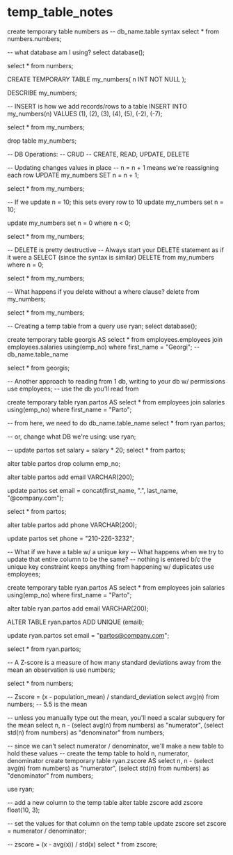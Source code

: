 # temp_table_notes
create temporary table numbers as
-- db_name.table syntax
select * from numbers.numbers;

-- what database am I using?
select database();

select * from numbers;



CREATE TEMPORARY TABLE my_numbers(
    n INT NOT NULL 
);

DESCRIBE my_numbers;

-- INSERT is how we add records/rows to a table
INSERT INTO my_numbers(n) VALUES (1), (2), (3), (4), (5), (-2), (-7);

select * from my_numbers;

drop table my_numbers;

-- DB Operations:
-- CRUD
-- CREATE, READ, UPDATE, DELETE

-- Updating changes values in place
-- n = n + 1 means we're reassigning each row
UPDATE my_numbers SET n = n + 1;

select * from my_numbers;

-- If we update n = 10; this sets every row to 10
update my_numbers set n = 10;

update my_numbers set n = 0 where n < 0;

select * from my_numbers;

-- DELETE is pretty destructive
-- Always start your DELETE statement as if it were a SELECT (since the syntax is similar)
DELETE
from my_numbers
where n = 0;

select * from my_numbers;

-- What happens if you delete without a where clause?
delete from my_numbers;

select * from my_numbers;

-- Creating a temp table from a query
use ryan;
select database();

create temporary table georgis AS
select *
from employees.employees
join employees.salaries using(emp_no)
where first_name = "Georgi"; -- db_name.table_name

select * from georgis;


-- Another approach to reading from 1 db, writing to your db w/ permissions
use employees; -- use the db you'll read from

create temporary table ryan.partos AS
select *
from employees
join salaries using(emp_no)
where first_name = "Parto";

-- from here, we need to do db_name.table_name
select * from ryan.partos;

-- or, change what DB we're using:
use ryan;

-- update partos set salary = salary * 20;
select * from partos;

alter table partos drop column emp_no;

alter table partos add email VARCHAR(200);

update partos set email = concat(first_name, ".", last_name, "@company.com");

select * from partos;

alter table partos add phone VARCHAR(200);

update partos set phone = "210-226-3232";

-- What if we have a table w/ a unique key
-- What happens when we try to update that entire column to be the same?
-- nothing is entered b/c the unique key constraint keeps anything from happening w/ duplicates
use employees;

create temporary table ryan.partos AS
select *
from employees
join salaries using(emp_no)
where first_name = "Parto";

alter table ryan.partos add email VARCHAR(200);

ALTER TABLE ryan.partos ADD UNIQUE (email);

update ryan.partos set email = "partos@company.com";

select * from ryan.partos;


-- A Z-score is a measure of how many standard deviations away from the mean an observation is
use numbers;

select * from numbers;

-- Zscore = (x - population_mean) / standard_deviation
select avg(n) from numbers; -- 5.5 is the mean

-- unless you manually type out the mean, you'll need a scalar subquery for the mean
select n, n - (select avg(n) from numbers) as "numerator", 
(select std(n) from numbers) as "denominator"
from numbers;

-- since we can't select numerator / denominator, we'll make a new table to hold these values
-- create the temp table to hold n, numerator, denominator
create temporary table ryan.zscore AS
select n, 
n - (select avg(n) from numbers) as "numerator", 
(select std(n) from numbers) as "denominator"
from numbers;

use ryan;

-- add a new column to the temp table
alter table zscore add zscore float(10, 3);

-- set the values for that column on the temp table
update zscore set zscore = numerator / denominator;

-- zscore = (x - avg(x)) / std(x)
select * from zscore;